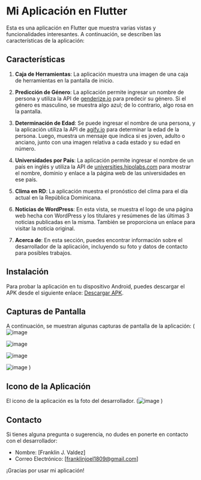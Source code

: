 # Mi Aplicación en Flutter

Esta es una aplicación en Flutter que muestra varias vistas y funcionalidades interesantes. A continuación, se describen las características de la aplicación:

## Características

1. **Caja de Herramientas**: La aplicación muestra una imagen de una caja de herramientas en la pantalla de inicio.

2. **Predicción de Género**: La aplicación permite ingresar un nombre de persona y utiliza la API de [genderize.io](https://api.genderize.io/) para predecir su género. Si el género es masculino, se muestra algo azul; de lo contrario, algo rosa en la pantalla.

3. **Determinación de Edad**: Se puede ingresar el nombre de una persona, y la aplicación utiliza la API de [agify.io](https://api.agify.io/) para determinar la edad de la persona. Luego, muestra un mensaje que indica si es joven, adulto o anciano, junto con una imagen relativa a cada estado y su edad en número.

4. **Universidades por País**: La aplicación permite ingresar el nombre de un país en inglés y utiliza la API de [universities.hipolabs.com](http://universities.hipolabs.com/search) para mostrar el nombre, dominio y enlace a la página web de las universidades en ese país.

5. **Clima en RD**: La aplicación muestra el pronóstico del clima para el día actual en la República Dominicana.

6. **Noticias de WordPress**: En esta vista, se muestra el logo de una página web hecha con WordPress y los titulares y resúmenes de las últimas 3 noticias publicadas en la misma. También se proporciona un enlace para visitar la noticia original.

7. **Acerca de**: En esta sección, puedes encontrar información sobre el desarrollador de la aplicación, incluyendo su foto y datos de contacto para posibles trabajos.

## Instalación

Para probar la aplicación en tu dispositivo Android, puedes descargar el APK desde el siguiente enlace: [Descargar APK](https://drive.google.com/file/d/1TS6nDnzKYeVNMDOOo1lXa1Dbt41lDal-/view?usp=sharing).

## Capturas de Pantalla

A continuación, se muestran algunas capturas de pantalla de la aplicación:
(
![image](https://github.com/HabunoGD1809/ApiZ_App/assets/68973717/637a2118-c93e-4692-9da5-dbbd353cea5c)

![image](https://github.com/HabunoGD1809/ApiZ_App/assets/68973717/a287fee7-8e4a-43e4-827f-2dc555443787)

![image](https://github.com/HabunoGD1809/ApiZ_App/assets/68973717/9c0949d3-92c2-40c7-b4c0-053ae9807aaf)

![image](https://github.com/HabunoGD1809/ApiZ_App/assets/68973717/65c670d7-dd84-4d03-8b4c-56005d50e3bb)
)
## Icono de la Aplicación

El icono de la aplicación es la foto del desarrollador.
(![image](https://github.com/HabunoGD1809/ApiZ_App/assets/68973717/4a13babb-67a2-4f38-aabf-b69baec36b93)
)

## Contacto

Si tienes alguna pregunta o sugerencia, no dudes en ponerte en contacto con el desarrollador:

- Nombre: [Franklin J. Valdez]
- Correo Electrónico: [franklinjoel1809@gmail.com]

¡Gracias por usar mi aplicación!
